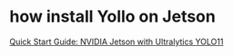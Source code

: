 # how install Yollo on Jetson


[Quick Start Guide: NVIDIA Jetson with Ultralytics YOLO11](https://docs.ultralytics.com/guides/nvidia-jetson/)
